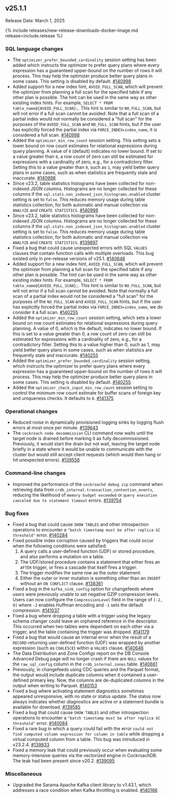 ## v25.1.1

Release Date: March 1, 2025

{% include releases/new-release-downloads-docker-image.md release=include.release %}

<h3 id="v25-1-1-sql-language-changes">SQL language changes</h3>

- The `optimizer_prefer_bounded_cardinality`
  session setting has been added which instructs the optimizer to prefer
  query plans where every expression has a guaranteed upper-bound on the
  number of rows it will process. This may help the optimizer produce
  better query plans in some cases. This setting is disabled by default. [#140998][#140998]
- Added support for a new index hint, `AVOID_FULL_SCAN`, which will prevent the optimizer from planning a full scan for the specified table if any other plan is possible. The hint can be used in the same way as other existing index hints. For example, `SELECT * FROM table_name@{AVOID_FULL_SCAN};`. This hint is similar to `NO_FULL_SCAN`, but will not error if a full scan cannot be avoided. Note that a full scan of a partial index would not normally be considered a "full scan" for the purposes of the `AVOID_FULL_SCAN` and `NO_FULL_SCAN` hints, but if the user has explicitly forced the partial index via `FORCE_INDEX=index_name`, it is considered a full scan.
 [#140998][#140998]
- Added the `optimizer_min_row_count` session setting. This setting sets a lower bound on row count estimates for relational expressions during query planning. A value of `0` (default) indicates no lower bound. If set to a value greater than `0`, a row count of zero can still be estimated for expressions with a cardinality of zero, e.g., for a contradictory filter. Setting this to a value greater than `0`, such as `1`, may yield better query plans in some cases, such as when statistics are frequently stale and inaccurate.
 [#140998][#140998]
- Since v23.2, table statistics histograms have been collected for non-indexed JSON columns. Histograms are no longer collected for these columns if the `sql.stats.non_indexed_json_histograms.enabled` cluster setting is set to `false`. This reduces memory usage during table statistics collection, for both automatic and manual collection via `ANALYZE` and `CREATE STATISTICS`.
 [#140998][#140998]
- Since v23.2, table statistics histograms have been collected for non-indexed JSON columns. Histograms are no longer collected for these columns if the `sql.stats.non_indexed_json_histograms.enabled` cluster setting is set to `false`. This reduces memory usage during table statistics collection, for both automatic and manual collection via `ANALYZE` and `CREATE STATISTICS`.
 [#139897][#139897]
- Fixed a bug that could cause unexpected errors with SQL `VALUES` clauses that contain function calls with multiple overloads. This bug existed only in pre-release versions of v25.1.
 [#140646][#140646]
- Added support for a new index hint, `AVOID_FULL_SCAN`, which will prevent the optimizer from planning a full scan for the specified table if any other plan is possible. The hint can be used in the same way as other existing index hints. For example, `SELECT * FROM table_name@{AVOID_FULL_SCAN};`. This hint is similar to `NO_FULL_SCAN`, but will not error if a full scan cannot be avoided. Note that normally a full scan of a partial index would not be considered a "full scan" for the purposes of the `NO_FULL_SCAN` and `AVOID_FULL_SCAN` hints, but if the user has explicitly forced the partial index via `FORCE_INDEX=index_name`, we do consider it a full scan.
 [#140255][#140255]
- Added the `optimizer_min_row_count` session setting, which sets a lower bound on row count estimates for relational expressions during query planning. A value of 0, which is the default, indicates no lower bound. If this is set to a value greater than 0, a row count of zero can still be estimated for expressions with a cardinality of zero, e.g., for a contradictory filter. Setting this to a value higher than 0, such as 1, may yield better query plans in some cases, such as when statistics are frequently stale and inaccurate.
 [#140255][#140255]
- Added the `optimizer_prefer_bounded_cardinality` session setting, which instructs the optimizer to prefer query plans where every expression has a guaranteed upper-bound on the number of rows it will process. This may help the optimizer produce better query plans in some cases. This setting is disabled by default.
 [#140255][#140255]
- Added the `optimizer_check_input_min_row_count` session setting to control the minimum row count estimate for buffer scans of foreign key and uniqueness checks. It defaults to `0`.
 [#141375][#141375]

<h3 id="v25-1-1-operational-changes">Operational changes</h3>

- Reduced noise in dynamically provisioned logging sinks by logging flush errors at most once per minute.
 [#139643][#139643]
- The `cockroach node decommission` CLI command now waits until the target node is drained before marking it as fully decommissioned. Previously, it would start the drain but not wait, leaving the target node briefly in a state where it would be unable to communicate with the cluster but would still accept client requests (which would then hang or hit unexpected errors).
 [#139556][#139556]

<h3 id="v25-1-1-command-line-changes">Command-line changes</h3>

- Improved the performance of the `cockroachd debug zip` command when retrieving data from `crdb_internal.transaction_contention_events`, reducing the likelihood of `memory budget exceeded` or `query execution canceled due to statement timeout` errors.
 [#139754][#139754]

<h3 id="v25-1-1-bug-fixes">Bug fixes</h3>

- Fixed a bug that could cause `SHOW TABLES` and other introspection operations to encounter a `"batch timestamp must be after replica GC threshold"` error.
 [#140284][#140284]
- Fixed possible index corruption caused by triggers that could occur when the following conditions were satisfied:
  1. A query calls a user-defined function (UDF) or stored procedure, and also performs a mutation
     on a table.
  2. The UDF/stored procedure contains a statement that either fires an `AFTER` trigger, or
     fires a cascade that itself fires a trigger.
  3. The trigger modifies the same row as the outer statement.
  4. Either the outer or inner mutation is something other than an `INSERT`
     without an `ON CONFLICT` clause.
 [#138361][#138361]
- Fixed a bug in the `kafka_sink_config` option for changefeeds where users were previously unable to set negative GZIP compression levels. Users can now configure the `CompressionLevel` field in the range of `[-2, 9]` where `-2` enables Huffman encoding and `-1` sets the default compression.
 [#141037][#141037]
- Fixed a bug where dropping a table with a trigger using the legacy schema changer could leave an orphaned reference in the descriptor. This occurred when two tables were dependent on each other via a trigger, and the table containing the trigger was dropped.
 [#141179][#141179]
- Fixed a bug that would cause an internal error when the result of a `RECORD`-returning user-defined function (UDF) was wrapped by another expression (such as `COALESCE`) within a `VALUES` clause.
 [#140646][#140646]
- The Data Distribution and Zone Configs report on the DB Console Advanced Debug page will no longer crash if there are `NULL` values for the `raw_sql_config` column in the `crdb_internal.zones` table.
 [#140661][#140661]
- Previously, in changefeeds using CDC queries and the Parquet format, the output would include duplicate columns when it contained a user-defined primary key. Now, the columns are de-duplicated columns in the output when writing to Parquet.
 [#140153][#140153]
- Fixed a bug where activating statement diagnostics sometimes appeared unresponsive, with no state or status update. The status now always indicates whether diagnostics are active or a statement bundle is available for download.
 [#139585][#139585]
- Fixed a bug that could cause `SHOW TABLES` and other introspection operations to encounter a `"batch timestamp must be after replica GC threshold"` error.
 [#140084][#140084]
- Fixed a rare bug in which a query could fail with the error `could not find computed column expression for column in table` while dropping a virtual computed column from a table. This bug was introduced in v23.2.4.
 [#139833][#139833]
- Fixed a memory leak that could previously occur when evaluating some memory-intensive queries via the vectorized engine in CockroachDB. The leak had been present since v20.2.
 [#139095][#139095]

<h3 id="v25-1-1-miscellaneous">Miscellaneous</h3>

- Upgraded the Sarama Apache Kafka client library to v1.43.1, which addresses a race condition when Kafka throttling is enabled.
 [#140166][#140166]


[#140998]: https://github.com/cockroachdb/cockroach/pull/140998
[#140255]: https://github.com/cockroachdb/cockroach/pull/140255
[#141375]: https://github.com/cockroachdb/cockroach/pull/141375
[#139754]: https://github.com/cockroachdb/cockroach/pull/139754
[#138361]: https://github.com/cockroachdb/cockroach/pull/138361
[#141179]: https://github.com/cockroachdb/cockroach/pull/141179
[#140153]: https://github.com/cockroachdb/cockroach/pull/140153
[#140166]: https://github.com/cockroachdb/cockroach/pull/140166
[#139833]: https://github.com/cockroachdb/cockroach/pull/139833
[#139095]: https://github.com/cockroachdb/cockroach/pull/139095
[#139897]: https://github.com/cockroachdb/cockroach/pull/139897
[#140646]: https://github.com/cockroachdb/cockroach/pull/140646
[#139643]: https://github.com/cockroachdb/cockroach/pull/139643
[#140661]: https://github.com/cockroachdb/cockroach/pull/140661
[#140084]: https://github.com/cockroachdb/cockroach/pull/140084
[#139556]: https://github.com/cockroachdb/cockroach/pull/139556
[#140284]: https://github.com/cockroachdb/cockroach/pull/140284
[#141037]: https://github.com/cockroachdb/cockroach/pull/141037
[#139585]: https://github.com/cockroachdb/cockroach/pull/139585
